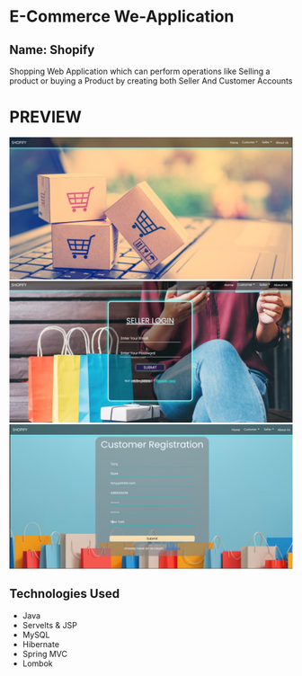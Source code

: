# E-Commerce We-Application
## Name: Shopify
Shopping Web Application which can perform operations like Selling a product or buying a Product by creating both Seller And Customer Accounts

# PREVIEW
![Alt text](/Screenshots/ss1.jpg?raw=true "Home Page") <br>
![Alt text](/Screenshots/ss3.jpg?raw=true "Login Page") <br>
![Alt text](/Screenshots/ss2.jpg?raw=true "Registration Page") <br>


## Technologies Used
- Java
- Servelts & JSP
- MySQL
- Hibernate
- Spring MVC
- Lombok 

